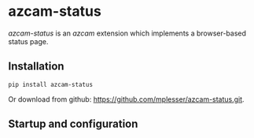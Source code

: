 # azcam-status

*azcam-status* is an *azcam* extension which implements a browser-based status page.

## Installation

`pip install azcam-status`

Or download from github: https://github.com/mplesser/azcam-status.git.

## Startup and configuration

